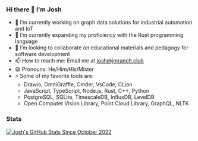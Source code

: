 ### Hi there 👋 I'm Josh

- 🔭 I’m currently working on graph data solutions for industrial automation and IoT
- 🌱 I’m currently expanding my proficiency with the Rust programming language
- 👯 I’m looking to collaborate on educational materials and pedagogy for software development
- 📫 How to reach me: Email me at josh@jmranch.club
- 😄 Pronouns: He/Him/His/Mister
- ⚡ Some of my favorite tools are:
    - Drawio, OmniGraffle, Cmder, VsCode, CLion
    - JavaScript, TypeScript, Node.js, Rust, C++, Python
    - PostgreSQL, SQLite, TimescaleDB, InfluxDB, LevelDB
    - Open Computer Vision Library, Point Cloud Library, GraphQL, NLTK
    
### Stats

[![Josh's GitHub Stats Since October 2022](https://github-readme-stats-iota-lake.vercel.app/api?username=jwbuck&count_private=true&show_icons=true&include_all_commits=true&custom_title=Josh's%20GitHub%20Stats%20Since%20October%202022)](https://github.com/jwbuck/github-readme-stats/tree/jwbuck-deployment)


<!--
[![Josh's GitHub Stats Since October 2022](https://github-readme-stats.vercel.app/api?username=jwbuck&count_private=true&show_icons=true&include_all_commits=true&custom_title=Josh's%20GitHub%20stats)](https://github.com/anuraghazra/github-readme-stats)
-->


<!--
[![Top Langs](https://github-readme-stats.vercel.app/api/top-langs/?username=anuraghazra&langs_count=8)](https://github.com/anuraghazra/github-readme-stats)
-->


<!--
[![Josh's wakatime stats](https://github-readme-stats.vercel.app/api/wakatime?username=jwbuck)](https://github.com/anuraghazra/github-readme-stats)
-->
